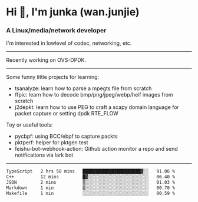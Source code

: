 
<h1 >Hi 👋, I'm junka (wan.junjie)</h1>
<h3 >A Linux/media/network developer</h3>


I'm interested in lowlevel of codec, networking, etc.


---

Recently working on OVS-DPDK.

---

Some funny little projects for learning:

- tsanalyze: learn how to parse a mpegts file from scratch 
- ffpic: learn how to decode bmp/png/jpeg/webp/heif images from scratch
- j2depkt: learn how to use PEG to craft a scapy domain language for packet capture or setting dpdk RTE_FLOW

Toy or useful tools:

- pycbpf: using BCC/ebpf to capture packts
- pktperf: helper for pktgen test
- feishu-bot-webhook-action: Github action monitor a repo and send notifications via lark bot

---

<!--START_SECTION:waka-->

```txt
TypeScript   2 hrs 58 mins   ██████████████████████▓░░   91.06 %
C++          12 mins         █▓░░░░░░░░░░░░░░░░░░░░░░░   06.40 %
JSON         2 mins          ▒░░░░░░░░░░░░░░░░░░░░░░░░   01.03 %
Markdown     1 min           ▒░░░░░░░░░░░░░░░░░░░░░░░░   00.70 %
Makefile     1 min           ░░░░░░░░░░░░░░░░░░░░░░░░░   00.59 %
```

<!--END_SECTION:waka-->
